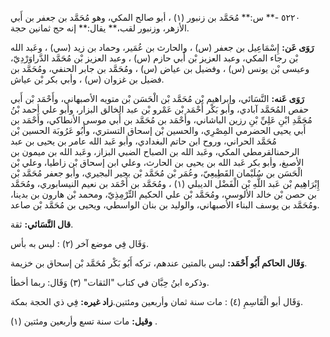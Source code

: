 ٥٢٢٠ -** س:** مُحَمَّد بن زنبور (١) ، أبو صالح المكي، وهو مُحَمَّد بن جعفر بن أَبي الأزهر، وزنبور لقب،** يقال:** إنه حج ثمانين حجة.

**رَوَى عَن:** إِسْمَاعِيل بن جعفر (س) ، والحارث بن عُمَير، وحماد بن زيد (سي) ، وعَبد الله بْن رجاء المكي، وعبد العزيز بْن أَبي حازم (س) ، وعبد العزيز بْن مُحَمَّد الدَّراوَرْدِيّ، وعيسى بْن يونس (س) ، وفضيل بن عياض (س) ، ومُحَمَّد بن جابر الحنفي، ومُحَمَّد بن فضيل بن غزوان (س) ، وأبي بكر بْن عياش.

**رَوَى عَنه:** النَّسَائي، وإبراهيم بْن مُحَمَّد بْن الْحَسَن بْن متويه الأصبهاني، وأَحْمَد بْن أَبي حفص المُحَمَّد آبادي، وأبو بَكْر أَحْمَد بْن عَمْرو بْن عبد الخالق البزار، وأبو علي أحمد بْنُ مُحَمَّدِ ابْنِ عَلِيِّ بْنِ رزين الباشاني، وأَحْمَد بن مُحَمَّد بن أَبي موسى الأنطاكي، وأَحْمَد بن أَبي يحيى الحضرمي المِصْرِي، والحسين بْن إسحاق التستري، وأَبُو عَرُوبَة الحسين بْن مُحَمَّد الحراني، وروح ابن حاتم البغدادي، وأبو عَبد الله عامر بن يحيى بن عبد الرحمنالقرمطي المكي، وعَبد الله بن الصباح الضبي البزاز، وعَبد الله بن ميمون بن الأصبغ، وأبو بكر عَبد الله بن يحيى بن الحارث، وعلي ابن إسحاق بْن زاطيا، وعلي بْن الْحَسَن بن سُلَيْمان القَطِيعِيّ، وعُمَر بْن مُحَمَّد بْن بجير البجيري، وأبو جعفر مُحَمَّد بْن إِبْرَاهِيم بْن عَبد اللَّهِ بْن الْفَضْل الديبلي (١) ، ومُحَمَّد بن أَحْمَد بن نعيم النيسابوري، ومُحَمَّد بن حصن بْن خالد الألوسي، ومُحَمَّد بْن علي الحكيم التِّرْمِذِيّ، ومحمد بْن هارون بن بدينا، ومُحَمَّد بن يوسف البناء الأصبهاني، والوليد بن بنان الواسطي، ويحيى بن مُحَمَّد بْن صاعد.

**قال النَّسَائي:** ثقة.

وَقَال فِي موضع آخر (٢) : ليس به بأس.

**وَقَال الحاكم أَبُو أَحْمَد:** ليس بالمتين عندهم، تركه أَبُو بَكْر مُحَمَّد بْن إسحاق بن خزيمة.

وذكره ابنُ حِبَّان في كتاب "الثقات" (٣) وَقَال: ربما أخطأ.

وَقَال أبو الْقَاسِمِ (٤) : مات سنة ثمان وأربعين ومئتين.**زاد غيره:** فِي ذي الحجة بمكة.

**وقيل:** مات سنة تسع وأربعين ومئتين (١) .